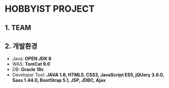 # HOBBYIST PROJECT
## 1. TEAM


## 2. 개발환경
* Java: <b>OPEN JDK 8</b>
* WAS: <b>TomCat 9.0</b>
* DB: <b>Oracle 18c</b>
* Developer Tool: <b>JAVA 1.8, HTML5, CSS3, JavaScript ES5, jQUery 3.6.0, Sass 1.44.0, BootStrap 5.1, JSP, JDBC, Ajax</b>
